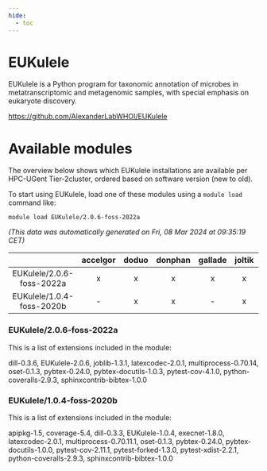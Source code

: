 ```yaml
---
hide:
  - toc
---
```


EUKulele
========


EUKulele is a Python program for taxonomic annotation of microbes in metatranscriptomic and metagenomic samples, with special emphasis on eukaryote discovery.

https://github.com/AlexanderLabWHOI/EUKulele
# Available modules


The overview below shows which EUKulele installations are available per HPC-UGent Tier-2cluster, ordered based on software version (new to old).

To start using EUKulele, load one of these modules using a `module load` command like:

```shell
module load EUKulele/2.0.6-foss-2022a
```

*(This data was automatically generated on Fri, 08 Mar 2024 at 09:35:19 CET)*  

| |accelgor|doduo|donphan|gallade|joltik|skitty|
| :---: | :---: | :---: | :---: | :---: | :---: | :---: |
|EUKulele/2.0.6-foss-2022a|x|x|x|x|x|x|
|EUKulele/1.0.4-foss-2020b|-|x|x|-|x|x|


### EUKulele/2.0.6-foss-2022a

This is a list of extensions included in the module:

dill-0.3.6, EUKulele-2.0.6, joblib-1.3.1, latexcodec-2.0.1, multiprocess-0.70.14, oset-0.1.3, pybtex-0.24.0, pybtex-docutils-1.0.3, pytest-cov-4.1.0, python-coveralls-2.9.3, sphinxcontrib-bibtex-1.0.0

### EUKulele/1.0.4-foss-2020b

This is a list of extensions included in the module:

apipkg-1.5, coverage-5.4, dill-0.3.3, EUKulele-1.0.4, execnet-1.8.0, latexcodec-2.0.1, multiprocess-0.70.11.1, oset-0.1.3, pybtex-0.24.0, pybtex-docutils-1.0.0, pytest-cov-2.11.1, pytest-forked-1.3.0, pytest-xdist-2.2.1, python-coveralls-2.9.3, sphinxcontrib-bibtex-1.0.0